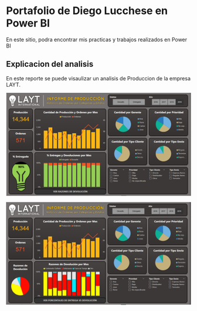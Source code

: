 # Portafolio de Diego Lucchese en Power BI

En este sitio, podra encontrar mis practicas y trabajos realizados en Power BI

## Explicacion del analisis

En este reporte se puede visaulizar un analisis de Produccion de la empresa LAYT.

![alt text](image.png)

![alt text](image-1.png)
